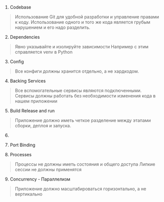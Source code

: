 
1. Codebase
>Использование Git для удобной разработки и управление правами к коду.
> Использование одного и того же кода является грубым нарушением и его надо разделить.

2. Dependencies
> Явно указывайте и изолируйте зависимости 
 Например с этим справляется venv в Python
  
3. Config
>Все конфиги должны хранится отдельно, а не хардкодом.

4. Backing Services
>Все вспомогательные сервисы являются подключенными.
Сервисы должны работать без необходимости изменения кода в нашем приложении

5. Build Release and run
>Приложение должно иметь четкое разделение между этапами сборки, деплоя и запуска.

6. 
7. Port Binding

8. Processes
>Процессы не должны иметь состояния и общего доступа
>Липкие сессии не должны применятся
9. Concurrency - Параллелизм
> Приложение должно масштабироваться горизонтально, а не вертикально